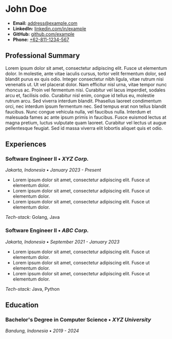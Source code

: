 # John Doe

- **Email:** [address@example.com](mailto:address@example.com)
- **LinkedIn:** [linkedin.com/in/example](https://linkedin.com/in/example)
- **GitHub:** [github.com/example](https://github.com/example)
- **Phone:** [+62-811-1234-567](https://wa.me/628111234567)

## Professional Summary

Lorem ipsum dolor sit amet, consectetur adipiscing elit. Fusce ut elementum dolor. In molestie, ante vitae iaculis cursus, tortor velit fermentum dolor, sed blandit purus ex quis odio. Integer consectetur nibh ligula, vitae rutrum nisi venenatis ut. Ut vel placerat dolor. Nam efficitur nisl urna, vitae tempor nunc rhoncus ac. Proin vel fermentum nisi. Curabitur vel lacus imperdiet, sodales arcu et, facilisis odio. Curabitur nisl enim, congue id tellus eu, molestie rutrum arcu. Sed viverra interdum blandit. Phasellus laoreet condimentum orci, nec interdum ipsum fermentum nec. Sed tempus erat non tellus blandit faucibus. Nunc congue vehicula nulla, vel faucibus nulla. Interdum et malesuada fames ac ante ipsum primis in faucibus. Fusce euismod lectus at magna pretium, luctus vulputate quam laoreet. Curabitur vel lectus ut augue pellentesque feugiat. Sed id massa viverra elit lobortis aliquet quis et odio.


## Experiences

### Software Engineer II • *XYZ Corp.*
*Jakarta, Indonesia* • *January 2023 - Present*

- Lorem ipsum dolor sit amet, consectetur adipiscing elit. Fusce ut elementum dolor.
- Lorem ipsum dolor sit amet, consectetur adipiscing elit. Fusce ut elementum dolor.
- Lorem ipsum dolor sit amet, consectetur adipiscing elit. Fusce ut elementum dolor.

*Tech-stack:* Golang, Java

### Software Engineer II • *ABC Corp.*
*Jakarta, Indonesia* • *September 2021 - January 2023*

- Lorem ipsum dolor sit amet, consectetur adipiscing elit. Fusce ut elementum dolor.
- Lorem ipsum dolor sit amet, consectetur adipiscing elit. Fusce ut elementum dolor.
- Lorem ipsum dolor sit amet, consectetur adipiscing elit. Fusce ut elementum dolor.

*Tech-stack:* Java, Python

## Education

### Bachelor's Degree in Computer Science • *XYZ University*
*Bandung, Indonesia* • *2019 - 2024*

